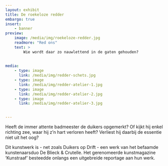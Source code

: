 ```yaml
---
layout: exhibit
title: De roekeloze redder
embargo: true
insert:
    - banner
preview: 
    image: /media/img/roekeloze-redder.jpg
    readmore: "Red ons"
    text: >
        Wie wordt daar zo nauwlettend in de gaten gehouden?
        
        
media:
    - type: image
      link: /media/img/redder-schets.jpg
    - type: image
      link: /media/img/redder-atelier-1.jpg
    - type: image
      link: /media/img/redder-atelier-2.jpg
    - type: image
      link: /media/img/redder-atelier-3.jpg
      

---
```


Heeft de immer attente badmeester de duikers opgemerkt? Of kijkt hij enkel richting zee, waar hij z’n hart verloren heeft? Verliest hij daarbij de essentie niet uit het oog?

Dit kunstwerk is - net zoals Duikers op Drift - een werk van het befaamde kunstenaarsduo De Blieck & Crutelle. Het gerenomeerde kunstmagazine ‘Kunstraaf’ besteedde onlangs een uitgebreide reportage aan hun werk.
